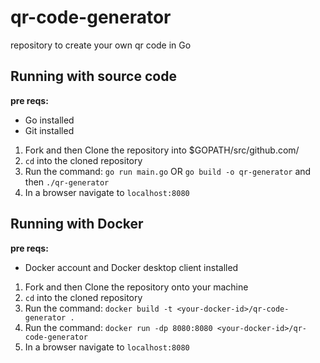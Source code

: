 # qr-code-generator
repository to create your own qr code in Go

## Running with source code
**pre reqs:**
- Go installed
- Git installed

1) Fork and then Clone the repository into $GOPATH/src/github.com/
2) `cd` into the cloned repository
3) Run the command: `go run main.go` OR `go build -o qr-generator` and then `./qr-generator`
4) In a browser navigate to `localhost:8080`

## Running with Docker
**pre reqs:**
- Docker account and Docker desktop client installed

1) Fork and then Clone the repository onto your machine
2) `cd` into the cloned repository
3) Run the command: `docker build -t <your-docker-id>/qr-code-generator .`
4) Run the command: `docker run -dp 8080:8080 <your-docker-id>/qr-code-generator`
5) In a browser navigate to `localhost:8080`